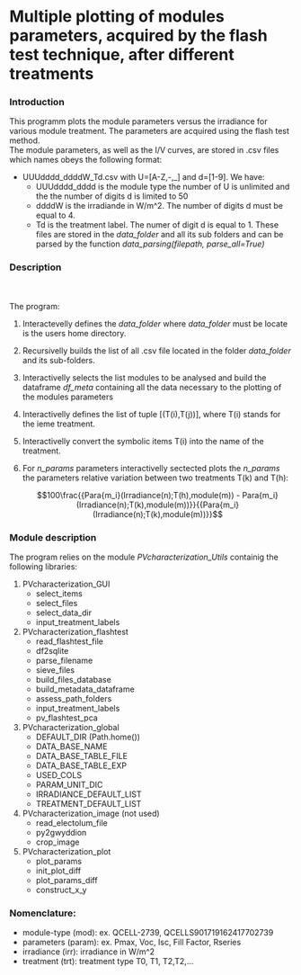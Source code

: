 # Multiple plotting of modules parameters, acquired by the flash test technique, after different treatments

### Introduction
This programm plots the module parameters versus the irradiance for various module treatment. The parameters are acquired using the flash test method.
<br/>
The module parameters, as well as the I/V curves, are stored in .csv files which names obeys the following format:
- UUUdddd_ddddW_Td.csv with U=[A-Z,-,_] and d=[1-9]. We have:
  - UUUdddd_dddd is the module type the number of U is unlimited  and the  the number of digits d is limited to 50
  - ddddW is the irradiande in W/m^2. The number of digits d must be equal to 4.
  - Td is the treatment label. The numer of digit d is equal to 1.
These files are stored in the *data_folder* and all its sub folders
and can be parsed by the function *data_parsing(filepath, parse_all=True)*

### Description
</br></br>
The program:
1. Interactevelly defines the *data_folder* where *data_folder* must be locate is the users home directory.
2. Recursivelly builds the list of all .csv file located in the folder *data_folder* and its sub-folders.
3. Interactivelly selects the list modules to be analysed and build the dataframe *df_meta* containing all the data necessary to the plotting of the modules parameters
4. Interactivelly defines the list of tuple [(T(i),T(j))], where T(i) stands for the ieme treatment.
5. Interactivelly convert the symbolic items T(i) into the name of the treatment.
6. For *n_params* parameters interactivelly sectected plots the *n_params* the parameters relative variation between two treatments T(k) and T(h):
    
   $$100\frac{{Para{m_i}(Irradiance(n);T(h),module(m)) - Para{m_i}(Irradiance(n);T(k),module(m))}}{{Para{m_i}(Irradiance(n);T(k),module(m))}}$$
   
### Module description
   
The program relies on the module *PVcharacterization_Utils* containig the following libraries:
1. PVcharacterization_GUI 
    - select_items
    - select_files
    - select_data_dir
    - input_treatment_labels
2. PVcharacterization_flashtest 
    - read_flashtest_file
    - df2sqlite
    - parse_filename
    - sieve_files
    - build_files_database
    - build_metadata_dataframe
    - assess_path_folders
    - input_treatment_labels
    - pv_flashtest_pca
3. PVcharacterization_global 
    - DEFAULT_DIR (Path.home())
    - DATA_BASE_NAME
    - DATA_BASE_TABLE_FILE
    - DATA_BASE_TABLE_EXP
    - USED_COLS
    - PARAM_UNIT_DIC
    - IRRADIANCE_DEFAULT_LIST
    - TREATMENT_DEFAULT_LIST
4. PVcharacterization_image (not used)
    - read_electolum_file
    - py2gwyddion
    - crop_image
5. PVcharacterization_plot
    - plot_params
    - init_plot_diff 
    - plot_params_diff
    - construct_x_y
    
### Nomenclature:
 - module-type (mod): ex. QCELL-2739, QCELLS901719162417702739
 - parameters (param): ex. Pmax, Voc, Isc, Fill Factor, Rseries
 - irradiance (irr): irradiance in W/m^2 
 - treatment (trt): treatment type T0, T1, T2,T2,...